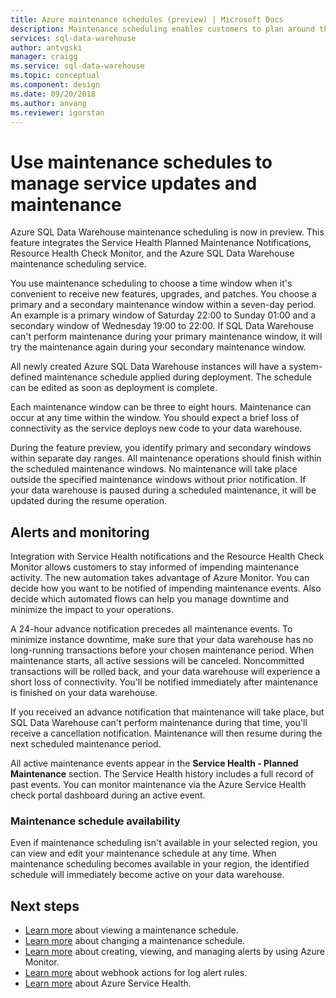 ```yaml
---
title: Azure maintenance schedules (preview) | Microsoft Docs
description: Maintenance scheduling enables customers to plan around the necessary scheduled maintenance events that the Azure SQL Data Warehouse service uses to roll out new features, upgrades, and patches.  
services: sql-data-warehouse
author: antvgski
manager: craigg
ms.service: sql-data-warehouse
ms.topic: conceptual
ms.component: design
ms.date: 09/20/2018
ms.author: anvang
ms.reviewer: igorstan
---
```


# Use maintenance schedules to manage service updates and maintenance

Azure SQL Data Warehouse maintenance scheduling is now in preview. This feature integrates the Service Health Planned Maintenance Notifications, Resource Health Check Monitor, and the Azure SQL Data Warehouse maintenance scheduling service.

You use maintenance scheduling to choose a time window when it's convenient to receive new features, upgrades, and patches. You choose a primary and a secondary maintenance window within a seven-day period. An example is a primary window of Saturday 22:00 to Sunday 01:00 and a secondary window of Wednesday 19:00 to 22:00. If SQL Data Warehouse can't perform maintenance during your primary maintenance window, it will try the maintenance again during your secondary maintenance window.

All newly created Azure SQL Data Warehouse instances will have a system-defined maintenance schedule applied during deployment. The schedule can be edited as soon as deployment is complete.

Each maintenance window can be three to eight hours. Maintenance can occur at any time within the window. You should expect a brief loss of connectivity as the service deploys new code to your data warehouse. 

During the feature preview, you identify primary and secondary windows within separate day ranges. All maintenance operations should finish within the scheduled maintenance windows. No maintenance will take place outside the specified maintenance windows without prior notification. If your data warehouse is paused during a scheduled maintenance, it will be updated during the resume operation.  


## Alerts and monitoring

Integration with Service Health notifications and the Resource Health Check Monitor allows customers to stay informed of impending maintenance activity. The new automation takes advantage of Azure Monitor. You can decide how you want to be notified of impending maintenance events. Also decide which automated flows can help you manage downtime and minimize the impact to your operations.

A 24-hour advance notification precedes all  maintenance events. To minimize instance downtime, make sure that your data warehouse has no long-running transactions before your chosen maintenance period. When maintenance starts, all active sessions will be canceled. Noncommitted transactions will be rolled back, and your data warehouse will experience a short loss of connectivity. You'll be notified immediately after maintenance is finished on your data warehouse. 

If you received an advance notification that maintenance will take place, but SQL Data Warehouse can't perform maintenance during that time, you'll receive a cancellation notification. Maintenance will then resume during the next scheduled maintenance period.
 
All active maintenance events appear in the **Service Health - Planned Maintenance** section. The Service Health history includes a full record of past events. You can monitor maintenance via the Azure Service Health check portal dashboard during an active event.

### Maintenance schedule availability

Even if maintenance scheduling isn't available in your selected region, you can view and edit your maintenance schedule at any time. When maintenance scheduling becomes available in your region, the identified schedule will immediately become active on your data warehouse.


## Next steps

- [Learn more](viewing-maintenance-schedule.md) about viewing a maintenance schedule. 
- [Learn more](changing-maintenance-schedule.md) about changing a maintenance schedule.
- [Learn more](https://docs.microsoft.com/azure/monitoring-and-diagnostics/monitor-alerts-unified-usage) about creating, viewing, and managing alerts by using Azure Monitor.
- [Learn more](https://docs.microsoft.com/azure/monitoring-and-diagnostics/monitor-alerts-unified-log-webhook) about webhook actions for log alert rules.
- [Learn more](https://docs.microsoft.com/azure/service-health/service-health-overview) about Azure Service Health.







